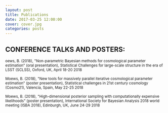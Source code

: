 ```yaml
---
layout: post
title: Publications
date: 2017-03-25 12:00:00
cover: cover.jpg
categories: posts
---
```


## CONFERENCE TALKS AND POSTERS:

<small>oews, B. (2018), "Non-parametric Bayesian methods for cosmological parameter estimation" (oral presentation), Statistical Challenges for large-scale structure in the era of LSST (SCLSS), Oxford, UK, April 18-20 2018</small>

<small>Moews, B. (2018), "New tools for massively parallel iterative cosmological parameter estimation" (poster presentation), Statistical challenges in 21st century cosmology (Cosmo21), Valencia, Spain, May 22-25 2018</small>

<small>Moews, B. (2018), "High-dimensional posterior sampling with computationally expensive likelihoods" (poster presentation), International Society for Bayesian Analysis 2018 world meeting (ISBA 2018), Edinburgh, UK, June 24-29 2018</small>
